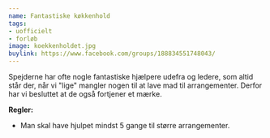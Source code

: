 ```yaml
---
name: Fantastiske køkkenhold
tags:
- uofficielt
- forløb
image: koekkenholdet.jpg
buylink: https://www.facebook.com/groups/188834551748043/
---
```

Spejderne har ofte nogle fantastiske hjælpere udefra og ledere, som altid står der, når vi "lige" mangler nogen til at lave mad til arrangementer. 
Derfor har vi besluttet at de også fortjener et mærke.

**Regler:**
- Man skal have hjulpet mindst 5 gange til større arrangementer.
